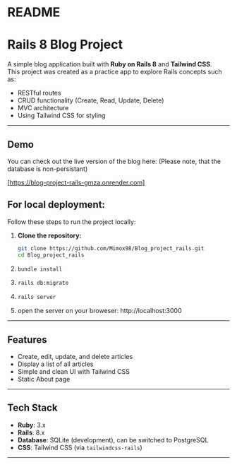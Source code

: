 # README

# Rails 8 Blog Project

A simple blog application built with **Ruby on Rails 8** and **Tailwind CSS**.  
This project was created as a practice app to explore Rails concepts such as:

- RESTful routes
- CRUD functionality (Create, Read, Update, Delete)
- MVC architecture
- Using Tailwind CSS for styling

---
## Demo
You can check out the live version of the blog here: (Please note, that the database is non-persistant) 

[https://blog-project-rails-gmza.onrender.com]

## For local deployment:

Follow these steps to run the project locally:

1. **Clone the repository:**
   ```bash
   git clone https://github.com/Mimox98/Blog_project_rails.git
   cd Blog_project_rails

2. ```bash
   bundle install
3. ```bash
   rails db:migrate
4. ```bash
   rails server
5. open the server on your broweser: http://localhost:3000 
---

## Features

- Create, edit, update, and delete articles
- Display a list of all articles
- Simple and clean UI with Tailwind CSS
- Static About page

---

## Tech Stack

- **Ruby**: 3.x
- **Rails**: 8.x
- **Database**: SQLite (development), can be switched to PostgreSQL
- **CSS**: Tailwind CSS (via `tailwindcss-rails`)

---

